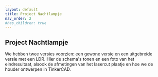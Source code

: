 ```yaml
---
layout: default
title: Project Nachtlampje
nav_order: 2
#has_children: true
---
```


## Project Nachtlampje

We hebben twee versies voorzien: een gewone versie en een uitgebreide versie met een LDR.
Hier de schema's tonen en een foto van het eindresultaat, alsook de afmetingen van het lasercut plaatje en hoe we de houder ontwerpen in TinkerCAD.